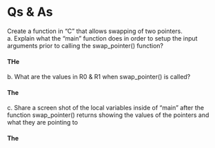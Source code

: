 # Qs & As  

Create a function in “C” that allows swapping of two pointers.  
a. Explain what the “main” function does in order to setup the input arguments prior to 
calling the swap_pointer() function?
#### THe
b. What are the values in R0 & R1 when swap_pointer() is called?  
#### The
c. Share a screen shot of the local variables inside of “main” after the function 
swap_pointer() returns showing the values of the pointers and what they are pointing to  
#### The
